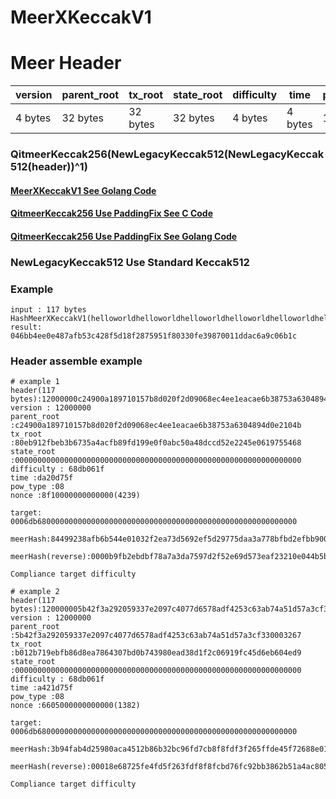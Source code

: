 # MeerXKeccakV1

# Meer Header

| version	| parent_root	| tx_root	| state_root | difficulty 	| time | pow_type | nonce 
| ---| --- | --- | --- | --- | --- |  --- |  --- |
| 4 bytes	|32 bytes	|32 bytes	| 32 bytes	| 4 bytes	| 4 bytes | 1 byte |8 bytes 

### QitmeerKeccak256(NewLegacyKeccak512(NewLegacyKeccak512(header))^1)
#### [MeerXKeccakV1 See Golang Code](https://github.com/jamesvan2019/meer/blob/meer_pow/common/hash/hashfuncs_meer_crypto.go)
#### [QitmeerKeccak256 Use PaddingFix See C Code](https://github.com/jamesvan2019/keccakhash_c/commit/68cd0af8e573eafd2adeab1747e1760cbec99cf3)
#### [QitmeerKeccak256 Use PaddingFix See Golang Code](https://github.com/Qitmeer/crypto/blob/master/sha3/hashes.go#L76)

### NewLegacyKeccak512 Use Standard Keccak512

### Example
```golang
input : 117 bytes
HashMeerXKeccakV1(helloworldhelloworldhelloworldhelloworldhelloworldhelloworldhelloworldhelloworldhelloworldhelloworldhelloworldhel)
result: 046bb4ee0e487afb53c428f5d18f2875951f80330fe39870011ddac6a9c06b1c

```
### Header assemble example
```golang
# example 1
header(117 bytes):12000000c24900a189710157b8d020f2d09068ec4ee1eacae6b38753a6304894d0e2104b80eb912fbeb3b6735a4acfb89fd199e0f0abc50a48dccd52e2245e0619755468000000000000000000000000000000000000000000000000000000000000000068db061fda20d75f088f10000000000000
version : 12000000
parent_root :c24900a189710157b8d020f2d09068ec4ee1eacae6b38753a6304894d0e2104b
tx_root :80eb912fbeb3b6735a4acfb89fd199e0f0abc50a48dccd52e2245e0619755468
state_root :0000000000000000000000000000000000000000000000000000000000000000
difficulty : 68db061f
time :da20d75f
pow_type :08
nonce :8f10000000000000(4239)

target: 
0006db6800000000000000000000000000000000000000000000000000000000

meerHash:84499238afb6b544e01032f2ea73d5692ef5d29775daa3a778bfbd2efbb90000

meerHash(reverse):0000b9fb2ebdbf78a7a3da7597d2f52e69d573eaf23210e044b5b6af38924984

Compliance target difficulty

# example 2
header(117 bytes):120000005b42f3a292059337e2097c4077d6578adf4253c63ab74a51d57a3cf330003267b012b719ebfb86d8ea7864307bd0b743980ead38d1f2c06919fc45d6eb604ed9000000000000000000000000000000000000000000000000000000000000000068db061fa421d75f086605000000000000
version : 12000000
parent_root :5b42f3a292059337e2097c4077d6578adf4253c63ab74a51d57a3cf330003267
tx_root :b012b719ebfb86d8ea7864307bd0b743980ead38d1f2c06919fc45d6eb604ed9
state_root :0000000000000000000000000000000000000000000000000000000000000000
difficulty : 68db061f
time :a421d75f
pow_type :08
nonce :6605000000000000(1382)

target: 
0006db6800000000000000000000000000000000000000000000000000000000

meerHash:3b94fab4d25980aca4512b86b32bc96fd7cb8f8fdf3f265ffde45f72688e0100

meerHash(reverse):00018e68725fe4fd5f263fdf8f8fcbd76fc92bb3862b51a4ac8059d2b4fa943b

Compliance target difficulty
```